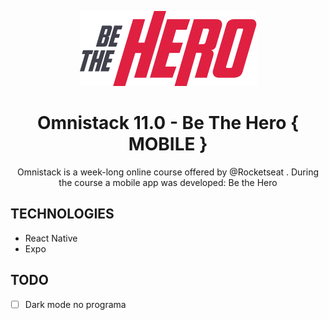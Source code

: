 <p align="center">
  <img
      alt="Bth logo.png"
      src="./mobile/src/assets/logo@3x.png"
    />
</p>

<h1 align="center"> Omnistack 11.0 - Be The Hero { MOBILE } </h1>
<p align="center"> Omnistack is a week-long online course offered by @Rocketseat . During the course a mobile app was developed: Be the Hero </p>


## TECHNOLOGIES

- React Native 
- Expo

## TODO

- [ ] Dark mode no programa
